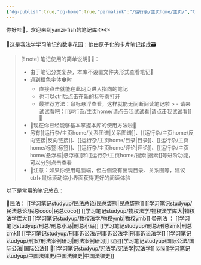 ```yaml
---
{"dg-publish":true,"dg-home":true,"permalink":"/运行杂/主页home/主页/","tags":["gardenEntry"],"dgPassFrontmatter":true,"created":"2024-09-11T11:30:44.177+08:00","updated":"2024-10-11T18:24:49.771+08:00"}
---
```


你好哇👋，欢迎来到yanzi-fish的笔记库🐟🐟

🏡这是我法学学习笔记的数字花园：他由原子化的卡片笔记组成🗃

>[! note] 笔记使用的简单说明🦀🦀：
>- 由于笔记分类复杂，本库不设置文件夹形式查看笔记🙅
>- 遇到橙色字体🟠时
>	- 直接点击就能在此网页进入指向的笔记
>	- 也可以ctrl后点击在新的标签页打开
>	- 最推荐方法：鼠标悬浮查看，这样就能无间断阅读笔记啦
	>	- 请来试试看吧：[[运行杂/主页home/请点击我试试看\|请点击我试试看]] 🖖
>- 🎉现在你已经能够基本掌握本库的使用方法啦🎉
>- 另有[[运行杂/主页home/关系图谱\|关系图谱]]、[[运行杂/主页home/反向链接\|反向链接]]、[[运行杂/主页home/目录\|目录]]、[[运行杂/主页home/标签\|标签]]、[[运行杂/主页home/评论\|评论]]、[[运行杂/主页home/悬浮框\|悬浮框]]和[[运行杂/主页home/搜索\|搜索]]等进阶功能，可以分别点击查看
>- 📢注意：如果你使用电脑端，但右侧没有出现目录、关系图等，建议ctrl+鼠标滚动缩小界面获得更好的阅读体验

以下是常用的笔记总览：

🫠民法：
<span style="background:rgba(140, 140, 140, 0.12)">[[学习笔记studyup/民法总论/民总袋熊\|民总袋熊]]</span>
<span style="background:rgba(140, 140, 140, 0.12)">[[学习笔记studyup/民法总论/民总coco\|民总coco]]</span>
<span style="background:rgba(140, 140, 140, 0.12)">[[学习笔记studyup/物权法学/物权法学库大\|物权法学库大]]</span>
<span style="background:rgba(140, 140, 140, 0.12)">[[学习笔记studyup/物权法学/物权ymb\|物权ymb]]</span>
😈刑法 ：
<span style="background:rgba(140, 140, 140, 0.12)">[[学习笔记studyup/刑总/刑总小马\|刑总小马]]</span>
<span style="background:rgba(140, 140, 140, 0.12)">[[学习笔记studyup/刑总/刑总zmk\|刑总zmk]]</span>
<span style="background:rgba(140, 140, 140, 0.12)">[[学习笔记studyup/刑事诉讼法/刑事诉讼法学\|刑事诉讼法学]]</span>
<span style="background:rgba(140, 140, 140, 0.12)">[[学习笔记studyup/刑案/刑法案例研习\|刑法案例研习]]</span>
🇺🇳<span style="background:rgba(140, 140, 140, 0.12)">[[学习笔记studyup/国际公法/国际公法\|国际公法]]</span>
👸<span style="background:rgba(140, 140, 140, 0.12)">[[学习笔记studyup/宪法学/宪法学\|宪法学]]</span>
🇨🇳<span style="background:rgba(140, 140, 140, 0.12)">[[学习笔记studyup/中国法律史/中国法律史\|中国法律史]]</span>

